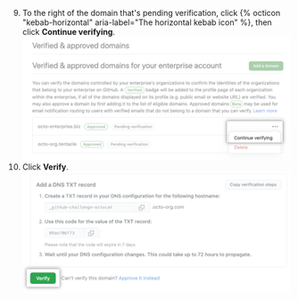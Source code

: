 9. To the right of the domain that's pending verification, click {% octicon "kebab-horizontal" aria-label="The horizontal kebab icon" %}, then click **Continue verifying**.
![Continue verifying domain button](/assets/images/help/enterprises/continue-verifying-domain-enterprise.png)
10. Click **Verify**.
![Verify button](/assets/images/help/organizations/verify-domain-final-button.png)

